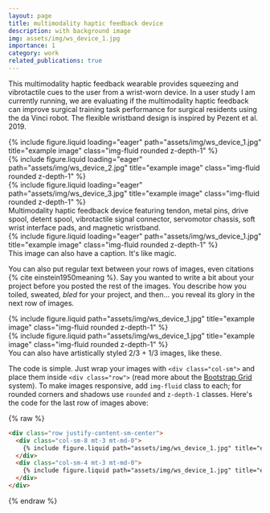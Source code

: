 ```yaml
---
layout: page
title: multimodality haptic feedback device
description: with background image
img: assets/img/ws_device_1.jpg
importance: 1
category: work
related_publications: true
---
```

This multimodality haptic feedback wearable provides squeezing and vibrotactile cues to the user from a wrist-worn device.
In a user study I am currently running, we are evaluating if the multimodality haptic feedback can improve surgical training task performance for surgical residents using the da Vinci robot.
The flexible wristband design is inspired by Pezent et al. 2019.

<div class="row">
    <div class="col-sm mt-3 mt-md-0">
        {% include figure.liquid loading="eager" path="assets/img/ws_device_1.jpg" title="example image" class="img-fluid rounded z-depth-1" %}
    </div>
    <div class="col-sm mt-3 mt-md-0">
        {% include figure.liquid loading="eager" path="assets/img/ws_device_2.jpg" title="example image" class="img-fluid rounded z-depth-1" %}
    </div>
    <div class="col-sm mt-3 mt-md-0">
        {% include figure.liquid loading="eager" path="assets/img/ws_device_3.jpg" title="example image" class="img-fluid rounded z-depth-1" %}
    </div>
</div>
<div class="caption">
    Multimodality haptic feedback device featuring tendon, metal pins, drive spool, detent spool, vibrotactile signal connector, servomotor chassis, soft wrist interface pads, and magnetic wristband.
</div>
<div class="row">
    <div class="col-sm mt-3 mt-md-0">
        {% include figure.liquid loading="eager" path="assets/img/ws_device_1.jpg" title="example image" class="img-fluid rounded z-depth-1" %}
    </div>
</div>
<div class="caption">
    This image can also have a caption. It's like magic.
</div>

You can also put regular text between your rows of images, even citations {% cite einstein1950meaning %}.
Say you wanted to write a bit about your project before you posted the rest of the images.
You describe how you toiled, sweated, _bled_ for your project, and then... you reveal its glory in the next row of images.

<div class="row justify-content-sm-center">
    <div class="col-sm-8 mt-3 mt-md-0">
        {% include figure.liquid path="assets/img/ws_device_1.jpg" title="example image" class="img-fluid rounded z-depth-1" %}
    </div>
    <div class="col-sm-4 mt-3 mt-md-0">
        {% include figure.liquid path="assets/img/ws_device_1.jpg" title="example image" class="img-fluid rounded z-depth-1" %}
    </div>
</div>
<div class="caption">
    You can also have artistically styled 2/3 + 1/3 images, like these.
</div>

The code is simple.
Just wrap your images with `<div class="col-sm">` and place them inside `<div class="row">` (read more about the <a href="https://getbootstrap.com/docs/4.4/layout/grid/">Bootstrap Grid</a> system).
To make images responsive, add `img-fluid` class to each; for rounded corners and shadows use `rounded` and `z-depth-1` classes.
Here's the code for the last row of images above:

{% raw %}

```html
<div class="row justify-content-sm-center">
  <div class="col-sm-8 mt-3 mt-md-0">
    {% include figure.liquid path="assets/img/ws_device_1.jpg" title="example image" class="img-fluid rounded z-depth-1" %}
  </div>
  <div class="col-sm-4 mt-3 mt-md-0">
    {% include figure.liquid path="assets/img/ws_device_1.jpg" title="example image" class="img-fluid rounded z-depth-1" %}
  </div>
</div>
```

{% endraw %}
